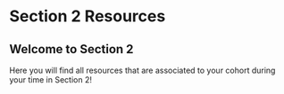 # Section 2 Resources

## Welcome to Section 2


Here you will find all resources that are associated to your cohort during your time in Section 2!

